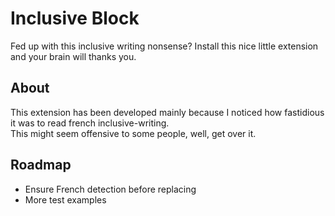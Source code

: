 # Inclusive Block

Fed up with this inclusive writing nonsense?
Install this nice little extension and your brain will thanks you.


## About

This extension has been developed mainly because I noticed how fastidious
it was to read french inclusive-writing.    
This might seem offensive to some people, well, get over it.

## Roadmap
- Ensure French detection before replacing
- More test examples
